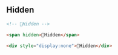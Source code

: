 ## Hidden
```md
<!-- 👻Hidden -->
```
```md
<span hidden>👻Hidden</span>
```
```md
<div style="display:none">👻Hidden</div>
```